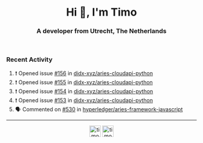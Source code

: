 <h1 align="center">Hi 👋, I'm Timo</h1>
<h3 align="center">A developer from Utrecht, The Netherlands</h3>
<br/>
<!-- https://github.com/rahuldkjain/github-profile-readme-generator --!>

<!--  <p align="left"><img src="https://github-readme-stats.vercel.app/api?username=timoglastra&show_icons=true&count_private=true&" alt="timoglastra" /></p> --!>

<!--
Github language stats
<p align="left"><img src="https://github-readme-stats.vercel.app/api/top-langs/?username=timoglastra&layout=compact" alt="timoglastra" /><p>
-->

<!-- Codestats language stats -->
<!-- <p align="left"><img src="https://codestats-readme.vercel.app/api/top-langs/?username=timoglastra&layout=compact&language_count=12" alt="timoglastra" /><p>    --!>
  
<h3>Recent Activity</h3>

<!--START_SECTION:activity-->
1. ❗️ Opened issue [#156](https://github.com/didx-xyz/aries-cloudapi-python/issues/156) in [didx-xyz/aries-cloudapi-python](https://github.com/didx-xyz/aries-cloudapi-python)
2. ❗️ Opened issue [#155](https://github.com/didx-xyz/aries-cloudapi-python/issues/155) in [didx-xyz/aries-cloudapi-python](https://github.com/didx-xyz/aries-cloudapi-python)
3. ❗️ Opened issue [#154](https://github.com/didx-xyz/aries-cloudapi-python/issues/154) in [didx-xyz/aries-cloudapi-python](https://github.com/didx-xyz/aries-cloudapi-python)
4. ❗️ Opened issue [#153](https://github.com/didx-xyz/aries-cloudapi-python/issues/153) in [didx-xyz/aries-cloudapi-python](https://github.com/didx-xyz/aries-cloudapi-python)
5. 🗣 Commented on [#530](https://github.com/hyperledger/aries-framework-javascript/issues/530) in [hyperledger/aries-framework-javascript](https://github.com/hyperledger/aries-framework-javascript)
<!--END_SECTION:activity-->

---

<p align="center">
<a href="https://twitter.com/timoglastra" target="blank"><img align="center" src="https://cdn.jsdelivr.net/npm/simple-icons@3.0.1/icons/twitter.svg" alt="timoglastra" height="30" width="30" /></a>
<a href="https://linkedin.com/in/timoglastra" target="blank"><img align="center" src="https://cdn.jsdelivr.net/npm/simple-icons@3.0.1/icons/linkedin.svg" alt="timoglastra" height="30" width="30" /></a>
</p>



